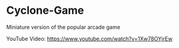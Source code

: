 # Cyclone-Game
Miniature version of the popular arcade game 

YouTube Video:
https://www.youtube.com/watch?v=1Xw78OYjrEw
